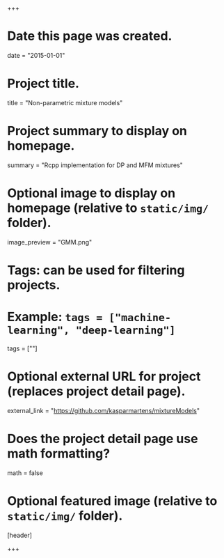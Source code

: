 +++
# Date this page was created.
date = "2015-01-01"

# Project title.
title = "Non-parametric mixture models"

# Project summary to display on homepage.
summary = "Rcpp implementation for DP and MFM mixtures"

# Optional image to display on homepage (relative to `static/img/` folder).
image_preview = "GMM.png"

# Tags: can be used for filtering projects.
# Example: `tags = ["machine-learning", "deep-learning"]`
tags = [""]

# Optional external URL for project (replaces project detail page).
external_link = "https://github.com/kasparmartens/mixtureModels"

# Does the project detail page use math formatting?
math = false

# Optional featured image (relative to `static/img/` folder).
[header]

+++
